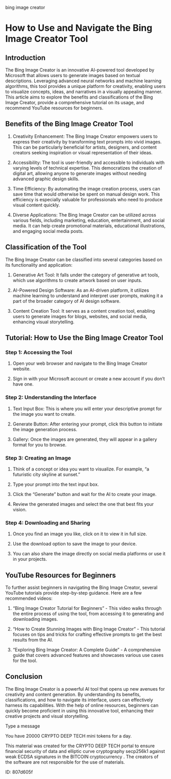 bing image creator
# How to Use and Navigate the Bing Image Creator Tool



## Introduction



The Bing Image Creator is an innovative AI-powered tool developed by Microsoft that allows users to generate images based on textual descriptions. Leveraging advanced neural networks and machine learning algorithms, this tool provides a unique platform for creativity, enabling users to visualize concepts, ideas, and narratives in a visually appealing manner. This article aims to explore the benefits and classifications of the Bing Image Creator, provide a comprehensive tutorial on its usage, and recommend YouTube resources for beginners.



## Benefits of the Bing Image Creator Tool



1. Creativity Enhancement: The Bing Image Creator empowers users to express their creativity by transforming text prompts into vivid images. This can be particularly beneficial for artists, designers, and content creators seeking inspiration or visual representation of their ideas.



2. Accessibility: The tool is user-friendly and accessible to individuals with varying levels of technical expertise. This democratizes the creation of digital art, allowing anyone to generate images without needing advanced graphic design skills.



3. Time Efficiency: By automating the image creation process, users can save time that would otherwise be spent on manual design work. This efficiency is especially valuable for professionals who need to produce visual content quickly.



4. Diverse Applications: The Bing Image Creator can be utilized across various fields, including marketing, education, entertainment, and social media. It can help create promotional materials, educational illustrations, and engaging social media posts.



## Classification of the Tool



The Bing Image Creator can be classified into several categories based on its functionality and application:



1. Generative Art Tool: It falls under the category of generative art tools, which use algorithms to create artwork based on user inputs.



2. AI-Powered Design Software: As an AI-driven platform, it utilizes machine learning to understand and interpret user prompts, making it a part of the broader category of AI design software.



3. Content Creation Tool: It serves as a content creation tool, enabling users to generate images for blogs, websites, and social media, enhancing visual storytelling.



## Tutorial: How to Use the Bing Image Creator Tool



### Step 1: Accessing the Tool



1. Open your web browser and navigate to the Bing Image Creator website.

2. Sign in with your Microsoft account or create a new account if you don’t have one.



### Step 2: Understanding the Interface



1. Text Input Box: This is where you will enter your descriptive prompt for the image you want to create.

2. Generate Button: After entering your prompt, click this button to initiate the image generation process.

3. Gallery: Once the images are generated, they will appear in a gallery format for you to browse.



### Step 3: Creating an Image



1. Think of a concept or idea you want to visualize. For example, “a futuristic city skyline at sunset.”

2. Type your prompt into the text input box.

3. Click the “Generate” button and wait for the AI to create your image.

4. Review the generated images and select the one that best fits your vision.



### Step 4: Downloading and Sharing



1. Once you find an image you like, click on it to view it in full size.

2. Use the download option to save the image to your device.

3. You can also share the image directly on social media platforms or use it in your projects.



## YouTube Resources for Beginners



To further assist beginners in navigating the Bing Image Creator, several YouTube tutorials provide step-by-step guidance. Here are a few recommended videos:



1. “Bing Image Creator Tutorial for Beginners” - This video walks through the entire process of using the tool, from accessing it to generating and downloading images.



2. “How to Create Stunning Images with Bing Image Creator” - This tutorial focuses on tips and tricks for crafting effective prompts to get the best results from the AI.



3. “Exploring Bing Image Creator: A Complete Guide” - A comprehensive guide that covers advanced features and showcases various use cases for the tool.



## Conclusion



The Bing Image Creator is a powerful AI tool that opens up new avenues for creativity and content generation. By understanding its benefits, classifications, and how to navigate its interface, users can effectively harness its capabilities. With the help of online resources, beginners can quickly become proficient in using this innovative tool, enhancing their creative projects and visual storytelling.



Type a message

You have 20000 CRYPTO DEEP TECH mini tokens for a day.


This material was created for the  CRYPTO DEEP TECH portal  to ensure financial security of data and elliptic curve cryptography  secp256k1 against weak ECDSA  signatures   in the  BITCOIN cryptocurrency . The creators of the software are not responsible for the use of materials.

 ID: 807d605f
